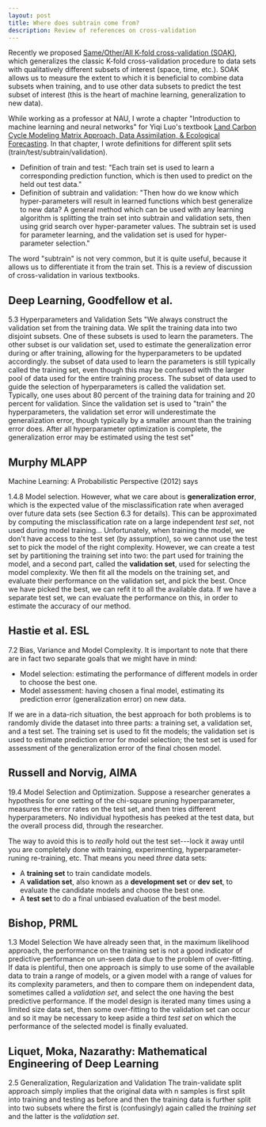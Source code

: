 ```yaml
---
layout: post
title: Where does subtrain come from?
description: Review of references on cross-validation
---
```


Recently we proposed [Same/Other/All K-fold cross-validation
(SOAK)](https://arxiv.org/abs/2410.08643), which generalizes the
classic K-fold cross-validation procedure to data sets with
qualitatively different subsets of interest (space, time, etc.).  SOAK
allows us to measure the extent to which it is beneficial to combine
data subsets when training, and to use other data subsets to predict
the test subset of interest (this is the heart of machine learning,
generalization to new data).

While working as a professor at NAU, I wrote a chapter "Introduction
to machine learning and neural networks" for Yiqi Luo's textbook [Land
Carbon Cycle Modeling Matrix Approach, Data Assimilation, & Ecological
Forecasting](https://www.taylorfrancis.com/books/oa-edit/10.1201/9780429155659/land-carbon-cycle-modeling-yiqi-luo-benjamin-smith).
In that chapter, I wrote definitions for different split sets (train/test/subtrain/validation).

* Definition of train and test: "Each train set is used to learn a corresponding prediction function, which is then used to predict on the held out test data."
* Definition of subtrain and validation: "Then how do we know which hyper-parameters will result in learned functions which best generalize to new data? A general method which can be used with any learning algorithm is splitting the train set into subtrain and validation sets, then using grid search over hyper-parameter values. The subtrain set is used for parameter learning, and the validation set is used for hyper-parameter selection."

The word "subtrain" is not very common, but it is quite useful, because it allows us to differentiate it from the train set.
This is a review of discussion of cross-validation in various textbooks.

## Deep Learning, Goodfellow et al.

5.3 Hyperparameters and Validation Sets
"We always construct the validation set from the training data.
We split the training data into two disjoint subsets.
One of these subsets is used to learn the parameters.
The other subset is our validation set, used to estimate the generalization error during or after training, allowing for the hyperparameters to be updated accordingly. the subset of data used to learn the parameters is still typically called the training set, even though this may be confused with the larger pool of data used for the entire training process. The subset of data used to guide the selection of hyperparameters is called the validation set.
Typically, one uses about 80 percent of the training data for training and 20 percent for validation.
Since the validation set is used to "train" the hyperparameters, the validation set error will underestimate the generalization error, though typically by a smaller amount than the training error does.
After all hyperparameter optimization is complete, the generalization error may be estimated using the test set"

## Murphy MLAPP

Machine Learning: A Probabilistic Perspective (2012) says

1.4.8 Model selection.
However, what we care about is **generalization error**, which is the expected value of the misclassification rate when averaged over future data sets (see Section 6.3 for details).
This can be approximated by computing the misclassification rate on a large independent *test set*, not used during model training...
Unfortunately, when training the model, we don't have access to the test set (by assumption), so we cannot use the test set to pick the model of the right complexity.
However, we can create a test set by partitioning the training set into two: the part used for training the model, and a second part, called the **validation set**, used for selecting the model complexity.
We then fit all the models on the training set, and evaluate their performance on the validation set, and pick the best.
Once we have picked the best, we can refit it to all the available data.
If we have a separate test set, we can evaluate the performance on this, in order to estimate the accuracy of our method.

## Hastie et al. ESL

7.2 Bias, Variance and Model Complexity.
It is important to note that there are in fact two separate goals that we might have in mind:

* Model selection: estimating the performance of different models in order to choose the best one.
* Model assessment: having chosen a final model, estimating its prediction error (generalization error) on new data.

If we are in a data-rich situation, the best approach for both problems is to randomly divide the dataset into three parts: a training set, a validation set, and a test set.
The training set is used to fit the models; the validation set is used to estimate prediction error for model selection; the test set is used for assessment of the generalization error of the final chosen model.

## Russell and Norvig, AIMA

19.4 Model Selection and Optimization.
Suppose a researcher generates a hypothesis for one setting of the chi-square pruning hyperparameter, measures the error rates on the test set, and then tries different hyperparameters.
No individual hypothesis has peeked at the test data, but the overall process did, through the researcher.

The way to avoid this is to *really* hold out the test set---lock it away until you are completely done with training, experimenting, hyperparameter-runing re-training, etc.
That means you need *three* data sets:

* A **training set** to train candidate models.
* A **validation set**, also known as a **development set** or **dev set**, to evaluate the candidate models and choose the best one.
* A **test set** to do a final unbiased evaluation of the best model.

## Bishop, PRML

1.3 Model Selection
We have already seen that, in the maximum likelihood approach, the performance on the training set is not a good indicator of predictive performance on un-seen data due to the problem of over-fitting.
If data is plentiful, then one approach is simply to use some of the available data to train a range of models, or a given model with a range of values for its complexity parameters, and then to compare them on independent data, sometimes called a *validation set*, and select the one having the best predictive performance.
If the model design is iterated many times using a limited size data set, then some over-fitting to the validation set can occur and so it may be necessary to keep aside a third *test set* on which the performance of the selected model is finally evaluated.

## Liquet, Moka, Nazarathy: Mathematical Engineering of Deep Learning

2.5 Generalization, Regularization and Validation
The train-validate split approach simply implies that the original data with n samples is first split into training and testing as before and then the training data is further split into two subsets where the first is (confusingly) again called the *training set* and the latter is the *validation set*.
